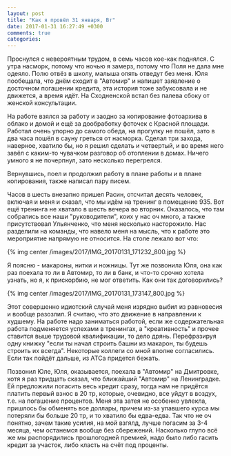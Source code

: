 ```yaml
---
layout: post
title: "Как я провёл 31 января, Вт"
date: 2017-01-31 16:27:49 +0300
comments: true
categories: 
---
```

Проснулся с невероятным трудом, в семь часов кое-как поднялся. С утра насморк, потому что ночью я замерз, потому что Поля не дала мне одеяло. Полю отвёз в школу, малыша опять отведут без меня. Юля пообещала, что днём сходит в "Автомир" и напишет заявление о досточном погашении кредита, эта история тоже забуксовала и не движется, а время идёт. На Сходненской встал без палева сбоку от женской консультации.

На работе взялся за работу и заодно за копирование фотоархива в облако и домой и ещё за дообработку фоточек с Красной площади. Работал очень упорно до самого обеда, на прогулку не пошёл, зато в два часа пошёл в сауну греться от насморка. Сделал три захода, наверное, хватило бы, но я решил сделать и четвертый, и во время него завёл с каким-то чувачком разговор об отоплении в домах. Ничего умного я не почерпнул, зато несколько перегрелся.

Вернувшись, поел и продолжил работу в плане работы и в плане копирования, также написал пару писем.

Часов в шесть внезапно пришел Расин, отсчитал десять человек, включая и меня и сказал, что мы идём на тренинг в помещение 935. Вот ещё тренинга не хватало в шесть вечера во вторник. Оказалось, что там собрались все наши "руководители", коих у нас оч много, а также присутствовал Ульянченко, что меня несколько насторожило. Нас разделили на команды, что навело меня на мысль, что к работе это мероприятие напрямую не относится. На столе лежало вот что:

{% img center /images/2017/IMG_20170131_171232_800.jpg %}

Я поясню - макароны, нитки и ножницы. Тут же позвонила Юля, она как раз поехала то ли в Автомир, то ли в банк, и что-то срочно хотела узнать, но я, к прискорбию, не мог ответить. Как они так договорились? 


{% img center /images/2017/IMG_20170131_173147_800.jpg %}

Этот совершенно идиотский случай меня изрядно выбил из равновесия и вообще разозлил. Я считаю, что это движение в направлении к худшему. На работе надо заниматься работой, если же содержательная работа подменяется успехами в тренингах, а "креативность" и прочее ставится выше трудовой квалификации, то дело дрянь. Перефразируя одну книжку "если ты начал строить башни из макарон, ты будешь строить их всегда". Некоторые коллеги со мной вполне согласились. Если так пойдёт дальше, из АТСа придется бежать.

Позвонил Юле, Юля, оказывается, поехала в "Автомир" на Дмитровке, хотя я раз тридцать сказал, что ближайший "Автомир" на Ленинградке. Ей предложили погасить весь кредит сразу, тогда нам не придётся платить первый взнос в 20 тр, которые, очевидно, все уйдут в воздух, т.е. на погашение процентов. Меня эта затея не особенно увлекла, пришлось бы обменять все доллары, причем из-за упавшего курса мы потеряли бы больше 20 тр, и то хватило бы едва-едва. Так что не оч понятно, зачем такие усилия, на мой взгялд, лучше погасим за 3-4 месяца, чем останемся вообще без сбережений. Насколько глупо всё же мы распорядились прошлогодней премией, надо было либо гасить кредит за участок, либо класть на счёт под проценты.  